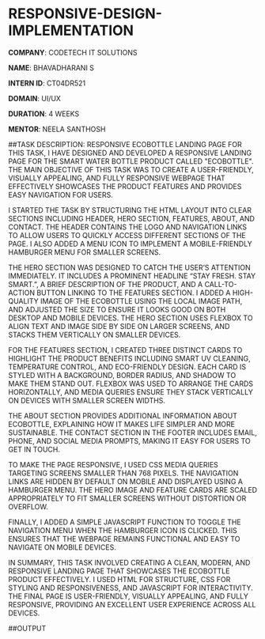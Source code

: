 # RESPONSIVE-DESIGN-IMPLEMENTATION

**COMPANY**: CODETECH IT SOLUTIONS

**NAME**: BHAVADHARANI S

**INTERN ID**: CT04DR521

**DOMAIN**: UI/UX

**DURATION**: 4 WEEKS

**MENTOR**: NEELA SANTHOSH

##TASK DESCRIPTION: RESPONSIVE ECOBOTTLE LANDING PAGE
FOR THIS TASK, I HAVE DESIGNED AND DEVELOPED A RESPONSIVE LANDING PAGE FOR THE SMART WATER BOTTLE PRODUCT CALLED "ECOBOTTLE". THE MAIN OBJECTIVE OF THIS TASK WAS TO CREATE A USER-FRIENDLY, VISUALLY APPEALING, AND FULLY RESPONSIVE WEBPAGE THAT EFFECTIVELY SHOWCASES THE PRODUCT FEATURES AND PROVIDES EASY NAVIGATION FOR USERS.

I STARTED THE TASK BY STRUCTURING THE HTML LAYOUT INTO CLEAR SECTIONS INCLUDING HEADER, HERO SECTION, FEATURES, ABOUT, AND CONTACT. THE HEADER CONTAINS THE LOGO AND NAVIGATION LINKS TO ALLOW USERS TO QUICKLY ACCESS DIFFERENT SECTIONS OF THE PAGE. I ALSO ADDED A MENU ICON TO IMPLEMENT A MOBILE-FRIENDLY HAMBURGER MENU FOR SMALLER SCREENS.

THE HERO SECTION WAS DESIGNED TO CATCH THE USER’S ATTENTION IMMEDIATELY. IT INCLUDES A PROMINENT HEADLINE “STAY FRESH. STAY SMART.”, A BRIEF DESCRIPTION OF THE PRODUCT, AND A CALL-TO-ACTION BUTTON LINKING TO THE FEATURES SECTION. I ADDED A HIGH-QUALITY IMAGE OF THE ECOBOTTLE USING THE LOCAL IMAGE PATH, AND ADJUSTED THE SIZE TO ENSURE IT LOOKS GOOD ON BOTH DESKTOP AND MOBILE DEVICES. THE HERO SECTION USES FLEXBOX TO ALIGN TEXT AND IMAGE SIDE BY SIDE ON LARGER SCREENS, AND STACKS THEM VERTICALLY ON SMALLER DEVICES.

FOR THE FEATURES SECTION, I CREATED THREE DISTINCT CARDS TO HIGHLIGHT THE PRODUCT BENEFITS INCLUDING SMART UV CLEANING, TEMPERATURE CONTROL, AND ECO-FRIENDLY DESIGN. EACH CARD IS STYLED WITH A BACKGROUND, BORDER RADIUS, AND SHADOW TO MAKE THEM STAND OUT. FLEXBOX WAS USED TO ARRANGE THE CARDS HORIZONTALLY, AND MEDIA QUERIES ENSURE THEY STACK VERTICALLY ON DEVICES WITH SMALLER SCREEN WIDTHS.

THE ABOUT SECTION PROVIDES ADDITIONAL INFORMATION ABOUT ECOBOTTLE, EXPLAINING HOW IT MAKES LIFE SIMPLER AND MORE SUSTAINABLE. THE CONTACT SECTION IN THE FOOTER INCLUDES EMAIL, PHONE, AND SOCIAL MEDIA PROMPTS, MAKING IT EASY FOR USERS TO GET IN TOUCH.

TO MAKE THE PAGE RESPONSIVE, I USED CSS MEDIA QUERIES TARGETING SCREENS SMALLER THAN 768 PIXELS. THE NAVIGATION LINKS ARE HIDDEN BY DEFAULT ON MOBILE AND DISPLAYED USING A HAMBURGER MENU. THE HERO IMAGE AND FEATURE CARDS ARE SCALED APPROPRIATELY TO FIT SMALLER SCREENS WITHOUT DISTORTION OR OVERFLOW.

FINALLY, I ADDED A SIMPLE JAVASCRIPT FUNCTION TO TOGGLE THE NAVIGATION MENU WHEN THE HAMBURGER ICON IS CLICKED. THIS ENSURES THAT THE WEBPAGE REMAINS FUNCTIONAL AND EASY TO NAVIGATE ON MOBILE DEVICES.

IN SUMMARY, THIS TASK INVOLVED CREATING A CLEAN, MODERN, AND RESPONSIVE LANDING PAGE THAT SHOWCASES THE ECOBOTTLE PRODUCT EFFECTIVELY. I USED HTML FOR STRUCTURE, CSS FOR STYLING AND RESPONSIVENESS, AND JAVASCRIPT FOR INTERACTIVITY. THE FINAL PAGE IS USER-FRIENDLY, VISUALLY APPEALING, AND FULLY RESPONSIVE, PROVIDING AN EXCELLENT USER EXPERIENCE ACROSS ALL DEVICES.


##OUTPUT

